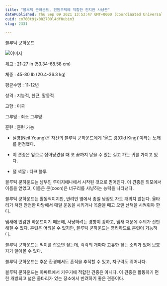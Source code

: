 ```yaml
---
title: "블루틱 쿤하운드, 전원주택에 적합한 진지한 사냥꾼"
datePublished: Thu Sep 09 2021 13:53:47 GMT+0000 (Coordinated Universal Time)
cuid: cm700t9jx002709l4df0ubim3
slug: 2331

---
```



블루틱 쿤하운드

![이미지](https://cdn.hashnode.com/res/hashnode/image/upload/v1739250450313/52eb108e-0ffc-48d0-b01a-100536c6568d.jpeg)

체고 : 21-27 in (53.34-68.58 cm)

체중 : 45-80 lb (20.4-36.3 kg)

평균수명 : 11-12년

성격 : 지능적, 친근, 활동적

고향 : 미국

그루밍 : 최소 그루밍

훈련 : 훈련 가능

* 닐영(Neil Young)은 자신의 블루틱 쿤하운드에게 '올드 킹(Old King)'이라는 노래를 헌정했다.

* 이 견종은 앞으로 잡아당겼을 때 코 끝까지 닿을 수 있는 길고 가는 귀를 가지고 있다.

* 털 색깔 : 다크 블루

블루틱 쿤하운드는 남부인 루이지애나에서 시작된 것으로 믿어진다. 이 견종은 외모에서 이름을 얻었고, 이름은 쿤(coon)은 너구리를 사냥하는 능력을 나타낸다.

블루틱 쿤하운드는 활동적이지만, 반려인 옆에서 종일 낮잠도 자도 개의치 않는다. 울타리가 쳐진 안전한 마당에서 매일 운동을 시키거나 목줄을 매고 오랜 산책을 시켜줘야 한다.

냄새에 민감한 하운드이기 때문에, 사냥하려는 경향이 강하고, 냄새 때문에 주의가 산만해질 수 있다. 훈련은 어려울 수 있지만, 블루틱 쿤하운드는 영리하므로 훈련이 가능하다.

블루틱 쿤하운드는 먹이를 잡으면 짖는데, 각각의 개마다 고유한 짖는 소리가 있어 보호자가 알아볼 수 있다.

블루틱 쿤하운드는 추운 환경에서도 흔적을 추적할 수 있고, 지구력도 뛰어나다.

블루틱 쿤하운드는 아파트에서 키우기에 적합한 견종은 아니다. 이 견종은 활동하기 편한 개방되고 넓은 울타리가 있는 장소에서 반려하기 좋은 견종이다.
